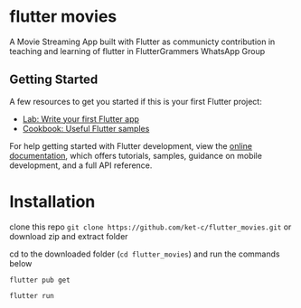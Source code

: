 # flutter movies

A Movie Streaming App built with Flutter as communicty contribution in teaching and learning of flutter in FlutterGrammers WhatsApp Group

## Getting Started

A few resources to get you started if this is your first Flutter project:

- [Lab: Write your first Flutter app](https://docs.flutter.dev/get-started/codelab)
- [Cookbook: Useful Flutter samples](https://docs.flutter.dev/cookbook)

For help getting started with Flutter development, view the
[online documentation](https://docs.flutter.dev/), which offers tutorials,
samples, guidance on mobile development, and a full API reference.

# Installation

clone this repo ```git clone https://github.com/ket-c/flutter_movies.git``` or download zip and extract folder

cd to the downloaded folder (```cd flutter_movies```) and run the commands below

```flutter pub get```

```flutter run```
